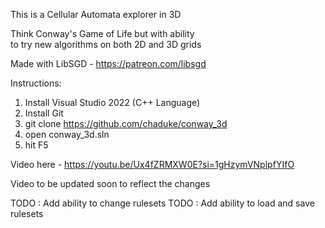 This is a Cellular Automata explorer in 3D 

Think Conway's Game of Life but with ability\
to try new algorithms on both 2D and 3D grids

Made with LibSGD - https://patreon.com/libsgd

Instructions: 
1) Install Visual Studio 2022 (C++ Language)
2) Install Git
3) git clone https://github.com/chaduke/conway_3d
4) open conway_3d.sln
5) hit F5

Video here - https://youtu.be/Ux4fZRMXW0E?si=1gHzymVNplpfYIfO

Video to be updated soon to reflect the changes

TODO : Add ability to change rulesets
TODO : Add ability to load and save rulesets
